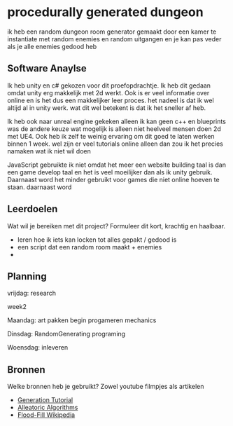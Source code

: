 # procedurally generated dungeon

ik heb een random dungeon room generator gemaakt door een kamer te instantiate met random enemies en random uitgangen en je kan pas veder als je alle enemies gedood heb

 

## Software Anaylse 
Ik heb unity en c# gekozen voor dit proefopdrachtje. Ik heb dit gedaan omdat unity erg makkelijk met 2d werkt.
Ook is er veel informatie over online en is het dus een makkelijker leer proces. het nadeel is dat ik wel altijd al in unity werk.
wat dit wel betekent is dat ik het sneller af heb.

Ik heb ook naar unreal engine gekeken alleen ik kan geen c++ en blueprints was de andere keuze wat mogelijk is alleen niet heelveel mensen doen 2d met UE4. Ook heb ik zelf te weinig ervaring om dit goed te laten werken binnen 1 week. 
wel zijn er veel tutorials online alleen dan zou ik het precies namaken wat ik niet wil doen

JavaScript gebruikte ik niet omdat het meer een website building taal is dan een game develop taal en het is veel moeilijker dan als ik unity gebruik. Daarnaast word het minder gebruikt voor games die niet online hoeven te staan.
daarnaast word




## Leerdoelen 
Wat wil je bereiken met dit project? Formuleer dit kort, krachtig en haalbaar.
- leren hoe ik iets kan locken tot alles gepakt / gedood is
- een script dat een random room maakt + enemies 
- 

## Planning 

vrijdag: research

week2

Maandag: art pakken begin progameren mechanics 

Dinsdag: RandomGenerating programing

Woensdag: inleveren


## Bronnen
Welke bronnen heb je gebruikt? Zowel youtube filmpjes als artikelen

- [Generation Tutorial](https://www.youtube.com/watch?v=hk6cUanSfXQ)
- [Alleatoric Algorithms](link)
- [Flood-Fill Wikipedia](link)
